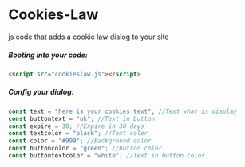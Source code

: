 # Cookies-Law
 js code that adds a cookie law dialog to your site
##### Booting into your code:
```html
<script src="cookieslaw.js"></script>
```

##### Config your dialog:
```javascript
const text = "here is your cookies text"; //Text what is display
const buttontext = "ok"; //Text in button
const expire = 30; //Expire in 30 days
const textcolor = "black"; //Text color
const color = "#999"; //Background color
const buttoncolor = "green"; //Button color
const buttontextcolor = "white"; //Text in button color
```
